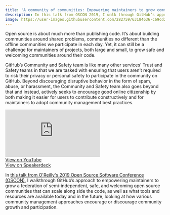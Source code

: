 ```yaml
---
title: 'A community of communities: Empowering maintainers to grow communities around their code'
description: In this talk from OSCON 2019, I walk through GitHub’s approach to empowering maintainers to grow a federation of semi-independent, safe, and welcoming open source communities that can scale along side the code.
image: https://user-images.githubusercontent.com/282759/63184636-c69cd280-c025-11e9-9f2b-12f0f48be965.png
---
```


Open source is about much more than publishing code. It’s about building communities around shared problems, communities no different than the offline communities we participate in each day. Yet, it can still be a challenge for maintainers of projects, both large and small, to grow safe and welcoming communities around their code.

GitHub’s Community and Safety team is like many other services’ Trust and Safety teams in that we are tasked with ensuring that users aren’t required to risk their privacy or personal safety to participate in the community on GitHub. Beyond discouraging disruptive behavior in the form of spam, abuse, or harassment, the Community and Safety team also goes beyond that and instead, actively seeks to encourage good online citizenship by both making it easier for users to contribute constructively and for maintainers to adopt community management best practices.

<div class="row">
    <div class="col-md-6 pb-2">
        <iframe src="https://www.youtube.com/embed/MNQiPeAGzQo" frameborder="0" allow="accelerometer; autoplay; encrypted-media; gyroscope; picture-in-picture" allowfullscreen class="w-100 h-100"></iframe>
    </div>
    <div class="col-md-6">
       <script async class="speakerdeck-embed" data-id="1a258e656b8f4749a71b4e5cc856a112" data-ratio="1.77777777777778" src="https://speakerdeck.com/assets/embed.js"></script>
    </div>
</div>

<div class="row">
    <div class="col-md-6 text-center mb-2">
        <a href="https://www.youtube.com/watch?v=MNQiPeAGzQo">View on YouTube</a>
    </div>
    <div class="col-md-6 text-center mb-2">
        <a href="https://speakerdeck.com/benbalter/a-community-of-communities-empowering-maintainers-to-grow-communities-around-their-code">View on Speakerdeck</a>
    </div>
</div>

In [this talk from O'Reilly's 2019 Open Source Software Conference (OSCON)](https://conferences.oreilly.com/oscon/oscon-or/public/schedule/detail/76027), I walkthrough GitHub’s approach to empowering maintainers to grow a federation of semi-independent, safe, and welcoming open source communities that can scale along side the code, as well as what tools and resources are available today and in the future, looking at how various community management approaches encourage or discourage community growth and participation.

